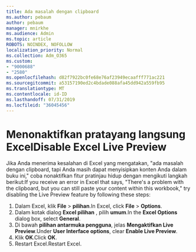 ```yaml
---
title: Ada masalah dengan clipboard
ms.author: pebaum
author: pebaum
manager: mnirkhe
ms.audience: Admin
ms.topic: article
ROBOTS: NOINDEX, NOFOLLOW
localization_priority: Normal
ms.collection: Adm_O365
ms.custom:
- "9000688"
- "2580"
ms.openlocfilehash: d82f7922bc0fe68e76af23949ecaafff771ac221
ms.sourcegitcommit: a53157190ed2c4bdade088afa45dd942a559fb95
ms.translationtype: MT
ms.contentlocale: id-ID
ms.lasthandoff: 07/31/2019
ms.locfileid: "36045456"
---
```

# <a name="disable-excel-live-preview"></a><span data-ttu-id="0b6b0-102">Menonaktifkan pratayang langsung Excel</span><span class="sxs-lookup"><span data-stu-id="0b6b0-102">Disable Excel Live Preview</span></span>

<span data-ttu-id="0b6b0-103">Jika Anda menerima kesalahan di Excel yang mengatakan, "ada masalah dengan clipboard, tapi Anda masih dapat menyisipkan konten Anda dalam buku ini," coba nonaktifkan fitur pratinjau hidup dengan mengikuti langkah berikut:</span><span class="sxs-lookup"><span data-stu-id="0b6b0-103">If you receive an error in Excel that says, "There's a problem with the clipboard, but you can still paste your content within this workbook," try disabling the Live Preview feature by following these steps:</span></span>

1. <span data-ttu-id="0b6b0-104">Dalam Excel, klik **File** > **pilihan**.</span><span class="sxs-lookup"><span data-stu-id="0b6b0-104">In Excel, click **File** > **Options**.</span></span>
3. <span data-ttu-id="0b6b0-105">Dalam kotak dialog **Excel pilihan** , pilih **umum**.</span><span class="sxs-lookup"><span data-stu-id="0b6b0-105">In the **Excel Options** dialog box, select **General**.</span></span>
4. <span data-ttu-id="0b6b0-106">Di bawah **pilihan antarmuka pengguna**, jelas **Mengaktifkan Live Preview**.</span><span class="sxs-lookup"><span data-stu-id="0b6b0-106">Under **User Interface options**, clear **Enable Live Preview**.</span></span>
5. <span data-ttu-id="0b6b0-107">Klik **OK**.</span><span class="sxs-lookup"><span data-stu-id="0b6b0-107">Click **OK**.</span></span>
6. <span data-ttu-id="0b6b0-108">Restart Excel.</span><span class="sxs-lookup"><span data-stu-id="0b6b0-108">Restart Excel.</span></span>